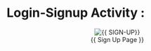 # Login-Signup Activity :


<figure align="center">
  <img src="{{ https://github.com/Prajwal-YP/imageCache/blob/main/lab3a.png }}" alt="{{ SIGN-UP}}">
  <figcaption>{{ Sign Up Page }}</figcaption>
</figure>
